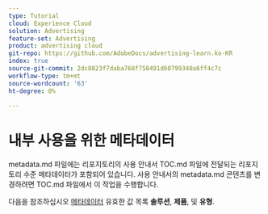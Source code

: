 ```yaml
---
type: Tutorial
cloud: Experience Cloud
solution: Advertising
feature-set: Advertising
product: advertising cloud
git-repo: https://github.com/AdobeDocs/advertising-learn.ko-KR
index: true
source-git-commit: 2dc8823f7daba768f758491d60799340a6ff4c7c
workflow-type: tm+mt
source-wordcount: '63'
ht-degree: 0%

---
```



# 내부 사용을 위한 메타데이터

metadata.md 파일에는 리포지토리의 사용 안내서 TOC.md 파일에 전달되는 리포지토리 수준 메타데이터가 포함되어 있습니다. 사용 안내서의 metadata.md 콘텐츠를 변경하려면 TOC.md 파일에서 이 작업을 수행합니다.

다음을 참조하십시오 [메타데이터](https://experienceleague.adobe.com/docs/authoring-guide-exl/using/editing/user-guide-setup/metadata.html) 유효한 값 목록 **솔루션**, **제품**, 및 **유형**.
